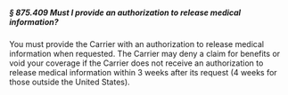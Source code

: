 ##### § 875.409 Must I provide an authorization to release medical information? #####

You must provide the Carrier with an authorization to release medical information when requested. The Carrier may deny a claim for benefits or void your coverage if the Carrier does not receive an authorization to release medical information within 3 weeks after its request (4 weeks for those outside the United States).